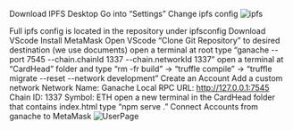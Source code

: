 Download IPFS Desktop
Go into “Settings”
Change ipfs config
![ipfs](https://github.com/user-attachments/assets/e55f8700-3bca-47ee-b800-ad39ed3fb757)

Full ipfs config is located in the repository under ipfsconfig
Download VScode
Install MetaMask
Open VScode “Clone Git Repository” to desired destination (we use documents)
open a terminal at root type “ganache --port 7545 --chain.chainId 1337 --chain.networkId 1337”
open a terminal at “CardHead” folder and type “rm -fr build” → “truffle compile”	→ “truffle migrate --reset --network development”
Create an Account
Add a custom network
Network Name: Ganache Local
RPC URL: http://127.0.0.1:7545
Chain ID: 1337
Symbol: ETH
open a new terminal in the CardHead folder that contains index.html type “npm serve .”
Connect Accounts from ganache to MetaMask
![UserPage](https://github.com/user-attachments/assets/e9c1ad51-f56a-41f1-abe9-f5605103dc7f)
